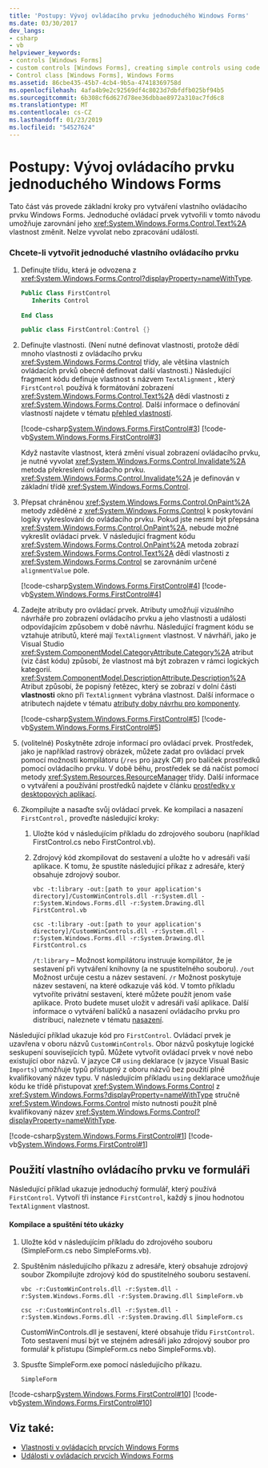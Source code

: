```yaml
---
title: 'Postupy: Vývoj ovládacího prvku jednoduchého Windows Forms'
ms.date: 03/30/2017
dev_langs:
- csharp
- vb
helpviewer_keywords:
- controls [Windows Forms]
- custom controls [Windows Forms], creating simple controls using code
- Control class [Windows Forms], Windows Forms
ms.assetid: 86cbe435-45b7-4cb4-9b5a-47418369758d
ms.openlocfilehash: 4afa4b9e2c92569df4c8023d7dbfdfb025bf94b5
ms.sourcegitcommit: 6b308cf6d627d78ee36dbbae8972a310ac7fd6c8
ms.translationtype: MT
ms.contentlocale: cs-CZ
ms.lasthandoff: 01/23/2019
ms.locfileid: "54527624"
---
```

# <a name="how-to-develop-a-simple-windows-forms-control"></a>Postupy: Vývoj ovládacího prvku jednoduchého Windows Forms
Tato část vás provede základní kroky pro vytváření vlastního ovládacího prvku Windows Forms. Jednoduché ovládací prvek vytvořili v tomto návodu umožňuje zarovnání jeho <xref:System.Windows.Forms.Control.Text%2A> vlastnost změnit. Nelze vyvolat nebo zpracování událostí.  
  
### <a name="to-create-a-simple-custom-control"></a>Chcete-li vytvořit jednoduché vlastního ovládacího prvku  
  
1.  Definujte třídu, která je odvozena z <xref:System.Windows.Forms.Control?displayProperty=nameWithType>.  
  
    ```vb  
    Public Class FirstControl  
       Inherits Control  
  
    End Class  
    ```  
  
    ```csharp  
    public class FirstControl:Control {}  
    ```  
  
2.  Definujte vlastnosti. (Není nutné definovat vlastnosti, protože dědí mnoho vlastnosti z ovládacího prvku <xref:System.Windows.Forms.Control> třídy, ale většina vlastních ovládacích prvků obecně definovat další vlastnosti.) Následující fragment kódu definuje vlastnost s názvem `TextAlignment` , který `FirstControl` používá k formátování zobrazení <xref:System.Windows.Forms.Control.Text%2A> dědí vlastnosti z <xref:System.Windows.Forms.Control>. Další informace o definování vlastností najdete v tématu [přehled vlastností](https://msdn.microsoft.com/library/8f1a1ff1-0f05-40e0-bfdf-80de8fff7d52).  
  
     [!code-csharp[System.Windows.Forms.FirstControl#3](../../../../samples/snippets/csharp/VS_Snippets_Winforms/System.Windows.Forms.FirstControl/CS/FirstControl.cs#3)]
     [!code-vb[System.Windows.Forms.FirstControl#3](../../../../samples/snippets/visualbasic/VS_Snippets_Winforms/System.Windows.Forms.FirstControl/VB/FirstControl.vb#3)]  
  
     Když nastavíte vlastnost, která změní visual zobrazení ovládacího prvku, je nutné vyvolat <xref:System.Windows.Forms.Control.Invalidate%2A> metoda překreslení ovládacího prvku. <xref:System.Windows.Forms.Control.Invalidate%2A> je definován v základní třídě <xref:System.Windows.Forms.Control>.  
  
3.  Přepsat chráněnou <xref:System.Windows.Forms.Control.OnPaint%2A> metody zděděné z <xref:System.Windows.Forms.Control> k poskytování logiky vykreslování do ovládacího prvku. Pokud jste nesmí být přepsána <xref:System.Windows.Forms.Control.OnPaint%2A>, nebude možné vykreslit ovládací prvek. V následující fragment kódu <xref:System.Windows.Forms.Control.OnPaint%2A> metoda zobrazí <xref:System.Windows.Forms.Control.Text%2A> dědí vlastnosti z <xref:System.Windows.Forms.Control> se zarovnáním určené `alignmentValue` pole.  
  
     [!code-csharp[System.Windows.Forms.FirstControl#4](../../../../samples/snippets/csharp/VS_Snippets_Winforms/System.Windows.Forms.FirstControl/CS/FirstControl.cs#4)]
     [!code-vb[System.Windows.Forms.FirstControl#4](../../../../samples/snippets/visualbasic/VS_Snippets_Winforms/System.Windows.Forms.FirstControl/VB/FirstControl.vb#4)]  
  
4.  Zadejte atributy pro ovládací prvek. Atributy umožňují vizuálního návrháře pro zobrazení ovládacího prvku a jeho vlastnosti a události odpovídajícím způsobem v době návrhu. Následující fragment kódu se vztahuje atributů, které mají `TextAlignment` vlastnost. V návrháři, jako je Visual Studio <xref:System.ComponentModel.CategoryAttribute.Category%2A> atribut (viz část kódu) způsobí, že vlastnost má být zobrazen v rámci logických kategorií. <xref:System.ComponentModel.DescriptionAttribute.Description%2A> Atribut způsobí, že popisný řetězec, který se zobrazí v dolní části **vlastnosti** okno při `TextAlignment` vybrána vlastnost. Další informace o atributech najdete v tématu [atributy doby návrhu pro komponenty](https://msdn.microsoft.com/library/12050fe3-9327-4509-9e21-4ee2494b95c3).  
  
     [!code-csharp[System.Windows.Forms.FirstControl#5](../../../../samples/snippets/csharp/VS_Snippets_Winforms/System.Windows.Forms.FirstControl/CS/FirstControl.cs#5)]
     [!code-vb[System.Windows.Forms.FirstControl#5](../../../../samples/snippets/visualbasic/VS_Snippets_Winforms/System.Windows.Forms.FirstControl/VB/FirstControl.vb#5)]  
  
5.  (volitelné) Poskytněte zdroje informací pro ovládací prvek. Prostředek, jako je například rastrový obrázek, můžete zadat pro ovládací prvek pomocí možnosti kompilátoru (`/res` pro jazyk C#) pro balíček prostředků pomocí ovládacího prvku. V době běhu, prostředek se dá načíst pomocí metody <xref:System.Resources.ResourceManager> třídy. Další informace o vytváření a používání prostředků najdete v článku [prostředky v desktopových aplikací](../../../../docs/framework/resources/index.md).  
  
6.  Zkompilujte a nasaďte svůj ovládací prvek. Ke kompilaci a nasazení `FirstControl,` proveďte následující kroky:  
  
    1.  Uložte kód v následujícím příkladu do zdrojového souboru (například FirstControl.cs nebo FirstControl.vb).  
  
    2.  Zdrojový kód zkompilovat do sestavení a uložte ho v adresáři vaší aplikace. K tomu, že spustíte následující příkaz z adresáře, který obsahuje zdrojový soubor.  
  
        ```console  
        vbc -t:library -out:[path to your application's directory]/CustomWinControls.dll -r:System.dll -r:System.Windows.Forms.dll -r:System.Drawing.dll FirstControl.vb  
        ```  
  
        ```console 
        csc -t:library -out:[path to your application's directory]/CustomWinControls.dll -r:System.dll -r:System.Windows.Forms.dll -r:System.Drawing.dll FirstControl.cs  
        ```  
  
         `/t:library` – Možnost kompilátoru instruuje kompilátor, že je sestavení při vytváření knihovny (a ne spustitelného souboru). `/out` Možnost určuje cestu a název sestavení. `/r` Možnost poskytuje název sestavení, na které odkazuje váš kód. V tomto příkladu vytvoříte privátní sestavení, které můžete použít jenom vaše aplikace. Proto budete muset uložit v adresáři vaší aplikace. Další informace o vytváření balíčků a nasazení ovládacího prvku pro distribuci, naleznete v tématu [nasazení](../../../../docs/framework/deployment/index.md).  
  
 Následující příklad ukazuje kód pro `FirstControl`. Ovládací prvek je uzavřena v oboru názvů `CustomWinControls`. Obor názvů poskytuje logické seskupení souvisejících typů. Můžete vytvořit ovládací prvek v nové nebo existující obor názvů. V jazyce C# `using` deklarace (v jazyce Visual Basic `Imports`) umožňuje typů přístupný z oboru názvů bez použití plně kvalifikovaný název typu. V následujícím příkladu `using` deklarace umožňuje kódu ke třídě přistupovat <xref:System.Windows.Forms.Control> z <xref:System.Windows.Forms?displayProperty=nameWithType> stručně <xref:System.Windows.Forms.Control> místo nutnosti použít plně kvalifikovaný název <xref:System.Windows.Forms.Control?displayProperty=nameWithType>.  
  
 [!code-csharp[System.Windows.Forms.FirstControl#1](../../../../samples/snippets/csharp/VS_Snippets_Winforms/System.Windows.Forms.FirstControl/CS/FirstControl.cs#1)]
 [!code-vb[System.Windows.Forms.FirstControl#1](../../../../samples/snippets/visualbasic/VS_Snippets_Winforms/System.Windows.Forms.FirstControl/VB/FirstControl.vb#1)]  
  
## <a name="using-the-custom-control-on-a-form"></a>Použití vlastního ovládacího prvku ve formuláři  
 Následující příklad ukazuje jednoduchý formulář, který používá `FirstControl`. Vytvoří tři instance `FirstControl`, každý s jinou hodnotou `TextAlignment` vlastnost.  
  
#### <a name="to-compile-and-run-this-sample"></a>Kompilace a spuštění této ukázky  
  
1.  Uložte kód v následujícím příkladu do zdrojového souboru (SimpleForm.cs nebo SimpleForms.vb).  
  
2.  Spuštěním následujícího příkazu z adresáře, který obsahuje zdrojový soubor Zkompilujte zdrojový kód do spustitelného souboru sestavení.  
  
    ```console  
    vbc -r:CustomWinControls.dll -r:System.dll -r:System.Windows.Forms.dll -r:System.Drawing.dll SimpleForm.vb  
    ```  
  
    ```console 
    csc -r:CustomWinControls.dll -r:System.dll -r:System.Windows.Forms.dll -r:System.Drawing.dll SimpleForm.cs  
    ```  
  
     CustomWinControls.dll je sestavení, které obsahuje třídu `FirstControl`. Toto sestavení musí být ve stejném adresáři jako zdrojový soubor pro formulář k přístupu (SimpleForm.cs nebo SimpleForms.vb).  
  
3.  Spusťte SimpleForm.exe pomocí následujícího příkazu.  
  
    ```console
    SimpleForm  
    ```  
  
 [!code-csharp[System.Windows.Forms.FirstControl#10](../../../../samples/snippets/csharp/VS_Snippets_Winforms/System.Windows.Forms.FirstControl/CS/SimpleForm.cs#10)]
 [!code-vb[System.Windows.Forms.FirstControl#10](../../../../samples/snippets/visualbasic/VS_Snippets_Winforms/System.Windows.Forms.FirstControl/VB/SimpleForm.vb#10)]  
  
## <a name="see-also"></a>Viz také:
- [Vlastnosti v ovládacích prvcích Windows Forms](../../../../docs/framework/winforms/controls/properties-in-windows-forms-controls.md)
- [Události v ovládacích prvcích Windows Forms](../../../../docs/framework/winforms/controls/events-in-windows-forms-controls.md)
